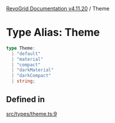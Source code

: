 [RevoGrid Documentation v4.11.20](README.md) / Theme

# Type Alias: Theme

```ts
type Theme: 
  | "default"
  | "material"
  | "compact"
  | "darkMaterial"
  | "darkCompact"
  | string;
```

## Defined in

[src/types/theme.ts:9](https://github.com/revolist/revogrid/blob/4b7a998aefffde7f50261e3e7336253a89c4c269/src/types/theme.ts#L9)
